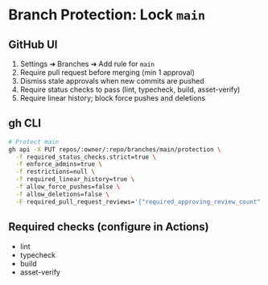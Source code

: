 # Branch Protection: Lock `main`

## GitHub UI
1. Settings ➜ Branches ➜ Add rule for `main`
2. Require pull request before merging (min 1 approval)
3. Dismiss stale approvals when new commits are pushed
4. Require status checks to pass (lint, typecheck, build, asset-verify)
5. Require linear history; block force pushes and deletions

## gh CLI
```bash
# Protect main
gh api -X PUT repos/:owner/:repo/branches/main/protection \
  -f required_status_checks.strict=true \
  -f enforce_admins=true \
  -f restrictions=null \
  -f required_linear_history=true \
  -f allow_force_pushes=false \
  -f allow_deletions=false \
  -F required_pull_request_reviews='{"required_approving_review_count":1,"dismiss_stale_reviews":true}'
```

## Required checks (configure in Actions)
- lint
- typecheck
- build
- asset-verify
